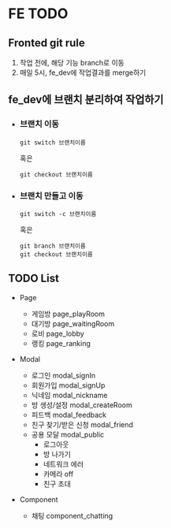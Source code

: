 # FE TODO
## Fronted git rule
1. 작업 전에, 해당 기능 branch로 이동
2. 매일 5시, fe_dev에 작업결과를 merge하기
   
## fe_dev에 브랜치 분리하여 작업하기
- ### 브랜치 이동
  ```
  git switch 브랜치이름
  ```
  혹은
  ```
  git checkout 브랜치이름
  ```
  
- ### 브랜치 만들고 이동
  ```
  git switch -c 브랜치이름
  ```
  혹은
  ```
  git branch 브랜치이름 
  git checkout 브랜치이름
  ```
  

## TODO List
- Page
    - 게임방 page_playRoom
    - 대기방 page_waitingRoom
    - 로비 page_lobby
    - 랭킹 page_ranking
    
- Modal
    - 로그인 modal_signIn
    - 회원가입 modal_signUp
    - 닉네임 modal_nickname
    - 방 생성/설정 modal_createRoom
    - 피드백 modal_feedback
    - 친구 찾기/받은 신청 modal_friend
    - 공용 모달 modal_public
        - 로그아웃
        - 방 나가기
        - 네트워크 에러
        - 카메라 off
        - 친구 초대
        
- Component
    - 채팅 component_chatting